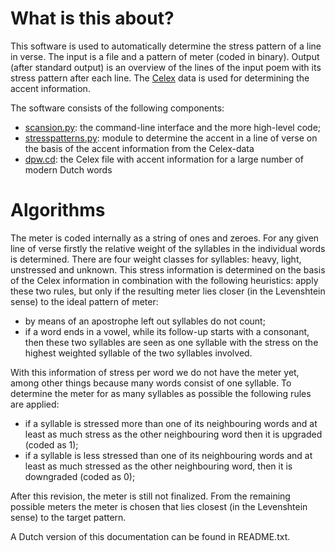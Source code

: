 What is this about?
===================

This software is used to automatically determine the stress pattern of a line in verse. The input is a file and a pattern of meter (coded in binary). Output (after standard output) is an overview of the lines of the input poem with its stress pattern after each line. The [Celex](http://celex.mpi.nl/) data is used for determining the accent information. 

The software consists of the following components:

+ [scansion.py](https://github.com/KBNLresearch/scansion-generator/blob/master/scansion.py): the command-line interface and the more high-level code;
+ [stresspatterns.py](https://github.com/KBNLresearch/scansion-generator/blob/master/stresspatterns.py): module to determine the accent in a line of verse on the basis of the accent information from the Celex-data
+ [dpw.cd](https://github.com/KBNLresearch/scansion-generator/blob/master/dpw.cd): the Celex file with accent information for a large number of modern Dutch words

Algorithms
==========

The meter is coded internally as a string of ones and zeroes. For any given line of verse firstly the relative weight of the syllables in the individual words is determined. There are four weight classes for syllables: heavy, light, unstressed and unknown. This stress information is determined on the basis of the Celex information in combination with the following heuristics: apply these two rules, but only if the resulting meter lies closer (in the Levenshtein sense) to the ideal pattern of meter: 

+ by means of an apostrophe left out syllables do not count;
+ if a word ends in a vowel, while its follow-up starts with a consonant, then these two syllables are seen as one syllable with the stress on the highest weighted syllable of the two syllables involved.

With this information of stress per word we do not have the meter yet, among other things because many words consist of one syllable. To determine the meter for as many syllables as possible the following rules are applied:

+ if a syllable is stressed more than one of its neighbouring words and at least as much stress as the other neighbouring word then it is upgraded (coded as 1);
+ if a syllable is less stressed than one of its neighbouring words and at least as much stressed as the other neighbouring word, then it is downgraded (coded as 0);

After this revision, the meter is still not finalized. From the remaining possible meters the meter is chosen that lies closest (in the Levenshtein sense) to the target pattern. 

A Dutch version of this documentation can be found in README.txt.